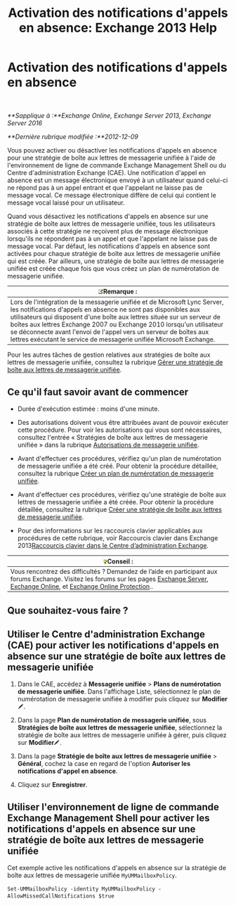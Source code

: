 ﻿---
title: "Activation des notifications d'appels en absence: Exchange 2013 Help"
TOCTitle: Activation des notifications d'appels en absence
ms:assetid: aa0cbb60-5422-474f-af16-621aade31c1f
ms:mtpsurl: https://technet.microsoft.com/fr-fr/library/Bb232159(v=EXCHG.150)
ms:contentKeyID: 52057133
ms.date: 04/24/2018
mtps_version: v=EXCHG.150
ms.translationtype: HT
---

# Activation des notifications d'appels en absence

 

_**Sapplique à :**Exchange Online, Exchange Server 2013, Exchange Server 2016_

_**Dernière rubrique modifiée :**2012-12-09_

Vous pouvez activer ou désactiver les notifications d'appels en absence pour une stratégie de boîte aux lettres de messagerie unifiée à l'aide de l'environnement de ligne de commande Exchange Management Shell ou du Centre d'administration Exchange (CAE). Une notification d'appel en absence est un message électronique envoyé à un utilisateur quand celui-ci ne répond pas à un appel entrant et que l'appelant ne laisse pas de message vocal. Ce message électronique diffère de celui qui contient le message vocal laissé pour un utilisateur.

Quand vous désactivez les notifications d'appels en absence sur une stratégie de boîte aux lettres de messagerie unifiée, tous les utilisateurs associés à cette stratégie ne reçoivent plus de message électronique lorsqu'ils ne répondent pas à un appel et que l'appelant ne laisse pas de message vocal. Par défaut, les notifications d'appels en absence sont activées pour chaque stratégie de boîte aux lettres de messagerie unifiée qui est créée. Par ailleurs, une stratégie de boîte aux lettres de messagerie unifiée est créée chaque fois que vous créez un plan de numérotation de messagerie unifiée.

<table>
<thead>
<tr class="header">
<th><img src="images/JJ159664.note(EXCHG.150).gif" title="Remarque" alt="Remarque" />Remarque :</th>
</tr>
</thead>
<tbody>
<tr class="odd">
<td>Lors de l'intégration de la messagerie unifiée et de Microsoft Lync Server, les notifications d'appels en absence ne sont pas disponibles aux utilisateurs qui disposent d'une boîte aux lettres située sur un serveur de boîtes aux lettres Exchange 2007 ou Exchange 2010 lorsqu'un utilisateur se déconnecte avant l'envoi de l'appel vers un serveur de boîtes aux lettres exécutant le service de messagerie unifiée Microsoft Exchange.</td>
</tr>
</tbody>
</table>


Pour les autres tâches de gestion relatives aux stratégies de boîte aux lettres de messagerie unifiée, consultez la rubrique [Gérer une stratégie de boîte aux lettres de messagerie unifiée](manage-a-um-mailbox-policy-exchange-2013-help.md).

## Ce qu'il faut savoir avant de commencer

  - Durée d'exécution estimée : moins d'une minute.

  - Des autorisations doivent vous être attribuées avant de pouvoir exécuter cette procédure. Pour voir les autorisations qui vous sont nécessaires, consultez l'entrée « Stratégies de boîte aux lettres de messagerie unifiée » dans la rubrique [Autorisations de messagerie unifiée](unified-messaging-permissions-exchange-2013-help.md).

  - Avant d'effectuer ces procédures, vérifiez qu'un plan de numérotation de messagerie unifiée a été créé. Pour obtenir la procédure détaillée, consultez la rubrique [Créer un plan de numérotation de messagerie unifiée](create-a-um-dial-plan-exchange-2013-help.md).

  - Avant d'effectuer ces procédures, vérifiez qu'une stratégie de boîte aux lettres de messagerie unifiée a été créée. Pour obtenir la procédure détaillée, consultez la rubrique [Créer une stratégie de boîte aux lettres de messagerie unifiée](create-a-um-mailbox-policy-exchange-2013-help.md).

  - Pour des informations sur les raccourcis clavier applicables aux procédures de cette rubrique, voir Raccourcis clavier dans Exchange 2013[Raccourcis clavier dans le Centre d’administration Exchange](keyboard-shortcuts-in-the-exchange-admin-center-exchange-online-protection-help.md).

<table>
<thead>
<tr class="header">
<th><img src="images/Bb125224.tip(EXCHG.150).gif" title="Conseil" alt="Conseil" />Conseil :</th>
</tr>
</thead>
<tbody>
<tr class="odd">
<td>Vous rencontrez des difficultés ? Demandez de l’aide en participant aux forums Exchange. Visitez les forums sur les pages <a href="https://go.microsoft.com/fwlink/p/?linkid=60612">Exchange Server</a>, <a href="https://go.microsoft.com/fwlink/p/?linkid=267542">Exchange Online</a>, et <a href="https://go.microsoft.com/fwlink/p/?linkid=285351">Exchange Online Protection</a>..</td>
</tr>
</tbody>
</table>


## Que souhaitez-vous faire ?

## Utiliser le Centre d'administration Exchange (CAE) pour activer les notifications d'appels en absence sur une stratégie de boîte aux lettres de messagerie unifiée

1.  Dans le CAE, accédez à **Messagerie unifiée** \> **Plans de numérotation de messagerie unifiée**. Dans l'affichage Liste, sélectionnez le plan de numérotation de messagerie unifiée à modifier puis cliquez sur **Modifier**![Icône Modifier](images/Bb124582.6f53ccb2-1f13-4c02-bea0-30690e6ea71d(EXCHG.150).gif "Icône Modifier").

2.  Dans la page **Plan de numérotation de messagerie unifiée**, sous **Stratégies de boîte aux lettres de messagerie unifiée**, sélectionnez la stratégie de boîte aux lettres de messagerie unifiée à gérer, puis cliquez sur **Modifier**![Icône Modifier](images/Bb124582.6f53ccb2-1f13-4c02-bea0-30690e6ea71d(EXCHG.150).gif "Icône Modifier").

3.  Dans la page **Stratégie de boîte aux lettres de messagerie unifiée** \> **Général**, cochez la case en regard de l'option **Autoriser les notifications d'appel en absence**.

4.  Cliquez sur **Enregistrer**.

## Utiliser l'environnement de ligne de commande Exchange Management Shell pour activer les notifications d'appels en absence sur une stratégie de boîte aux lettres de messagerie unifiée

Cet exemple active les notifications d'appels en absence sur la stratégie de boîte aux lettres de messagerie unifiée `MyUMMailboxPolicy`.

    Set-UMMailboxPolicy -identity MyUMMailboxPolicy -AllowMissedCallNotifications $true

